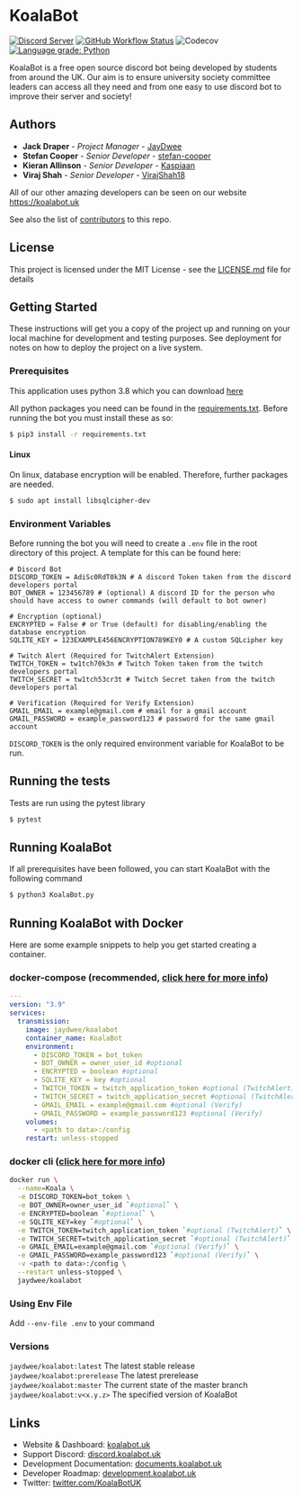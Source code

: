 # KoalaBot
[![Discord Server](https://img.shields.io/discord/729325378681962576.svg?style=flat-square&logo=discord&logoColor=white&labelColor=697EC4&color=7289DA&label=%20)](https://discord.gg/5etEjVd)
[![GitHub Workflow Status](https://img.shields.io/github/workflow/status/KoalaBotUK/KoalaBot/CI?label=tests&style=flat-square)](https://github.com/KoalaBotUK/KoalaBot/actions/)
![Codecov](https://img.shields.io/codecov/c/github/KoalaBotUK/KoalaBot?style=flat-square)
[![Language grade: Python](https://img.shields.io/lgtm/grade/python/g/KoalaBotUK/KoalaBot.svg?style=flat-square)](https://lgtm.com/projects/g/KoalaBotUK/KoalaBot/context:python)


KoalaBot is a free open source discord bot being developed by students from around the UK. 
Our aim is to ensure university society committee leaders can access all they need and from one easy to use discord bot 
to improve their server and society! 

## Authors

* **Jack Draper** - *Project Manager* - [JayDwee](https://github.com/JayDwee)
* **Stefan Cooper** - *Senior Developer* - [stefan-cooper](https://github.com/stefan-cooper)
* **Kieran Allinson** - *Senior Developer* - [Kaspiaan](https://github.com/Kaspiaan)
* **Viraj Shah** - *Senior Developer* - [VirajShah18](https://github.com/VirajShah18)

All of our other amazing developers can be seen on our website https://koalabot.uk

See also the list of [contributors](https://github.com/KoalaBotUK/KoalaBot/graphs/contributors) to this repo.

## License

This project is licensed under the MIT License - see the [LICENSE.md](LICENSE.md) file for details

## Getting Started

These instructions will get you a copy of the project up and running on your local machine for development and testing purposes. See deployment for notes on how to deploy the project on a live system.

### Prerequisites

This application uses python 3.8 which you can download [here](https://www.python.org/downloads/)

All python packages you need can be found in the [requirements.txt](requirements.txt).
Before running the bot you must install these as so:

```bash
$ pip3 install -r requirements.txt
``` 

#### Linux
On linux, database encryption will be enabled. Therefore, further packages are needed.
```bash
$ sudo apt install libsqlcipher-dev
```

### Environment Variables

Before running the bot you will need to create a `.env` file in the root directory of this project. A template for this can be found here:

```dotenv
# Discord Bot
DISCORD_TOKEN = AdiSc0RdT0k3N # A discord Token taken from the discord developers portal 
BOT_OWNER = 123456789 # (optional) A discord ID for the person who should have access to owner commands (will default to bot owner)

# Encryption (optional)
ENCRYPTED = False # or True (default) for disabling/enabling the database encryption
SQLITE_KEY = 123EXAMPLE456ENCRYPTION789KEY0 # A custom SQLcipher key

# Twitch Alert (Required for TwitchAlert Extension)
TWITCH_TOKEN = tw1tch70k3n # Twitch Token taken from the twitch developers portal
TWITCH_SECRET = tw1tch53cr3t # Twitch Secret taken from the twitch developers portal

# Verification (Required for Verify Extension)
GMAIL_EMAIL = example@gmail.com # email for a gmail account
GMAIL_PASSWORD = example_password123 # password for the same gmail account
```
`DISCORD_TOKEN` is the only required environment variable for KoalaBot to be run.

## Running the tests
Tests are run using the pytest library
```bash
$ pytest
```

## Running KoalaBot
If all prerequisites have been followed, you can start KoalaBot with the following command
```bash
$ python3 KoalaBot.py
```

## Running KoalaBot with Docker
Here are some example snippets to help you get started creating a container.

### docker-compose (recommended, [click here for more info](https://docs.linuxserver.io/general/docker-compose))
```yaml
---
version: "3.9"
services:
  transmission:
    image: jaydwee/koalabot
    container_name: KoalaBot
    environment:
      - DISCORD_TOKEN = bot_token
      - BOT_OWNER = owner_user_id #optional
      - ENCRYPTED = boolean #optional
      - SQLITE_KEY = key #optional
      - TWITCH_TOKEN = twitch_application_token #optional (TwitchAlert)
      - TWITCH_SECRET = twitch_application_secret #optional (TwitchAlert)
      - GMAIL_EMAIL = example@gmail.com #optional (Verify)
      - GMAIL_PASSWORD = example_password123 #optional (Verify)
    volumes:
      - <path to data>:/config
    restart: unless-stopped
```

### docker cli ([click here for more info](https://docs.docker.com/engine/reference/commandline/cli/))

```bash
docker run \
  --name=Koala \
  -e DISCORD_TOKEN=bot_token \
  -e BOT_OWNER=owner_user_id `#optional` \
  -e ENCRYPTED=boolean `#optional` \
  -e SQLITE_KEY=key `#optional` \
  -e TWITCH_TOKEN=twitch_application_token `#optional (TwitchAlert)` \
  -e TWITCH_SECRET=twitch_application_secret `#optional (TwitchAlert)` \
  -e GMAIL_EMAIL=example@gmail.com `#optional (Verify)` \
  -e GMAIL_PASSWORD=example_password123 `#optional (Verify)` \
  -v <path to data>:/config \
  --restart unless-stopped \
  jaydwee/koalabot
```

### Using Env File
Add `--env-file .env` to your command

### Versions
`jaydwee/koalabot:latest` The latest stable release\
`jaydwee/koalabot:prerelease` The latest prerelease\
`jaydwee/koalabot:master` The current state of the master branch\
`jaydwee/koalabot:v<x.y.z>` The specified version of KoalaBot

## Links
* Website & Dashboard: [koalabot.uk](https://koalabot.uk)
* Support Discord: [discord.koalabot.uk](https://discord.koalabot.uk)
* Development Documentation: [documents.koalabot.uk](https://documents.koalabot.uk)
* Developer Roadmap: [development.koalabot.uk](https://development.koalabot.uk)
* Twitter: [twitter.com/KoalaBotUK](https://twitter.com/KoalaBotUK)
